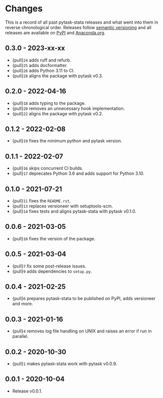 # Changes

This is a record of all past pytask-stata releases and what went into them in reverse
chronological order. Releases follow [semantic versioning](https://semver.org/) and all
releases are available on [PyPI](https://pypi.org/project/pytask-stata) and
[Anaconda.org](https://anaconda.org/conda-forge/pytask-stata).

## 0.3.0 - 2023-xx-xx

- {pull}`24` adds ruff and refurb.
- {pull}`25` adds docformatter.
- {pull}`26` adds Python 3.11 to CI.
- {pull}`28` aligns the package with pytask v0.3.

## 0.2.0 - 2022-04-16

- {pull}`18` adds typing to the package.
- {pull}`20` removes an unnecessary hook implementation.
- {pull}`22` aligns the package with pytask v0.2.

## 0.1.2 - 2022-02-08

- {pull}`19` fixes the minimum python and pytask version.

## 0.1.1 - 2022-02-07

- {pull}`16` skips concurrent CI builds.
- {pull}`17` deprecates Python 3.6 and adds support for Python 3.10.

## 0.1.0 - 2021-07-21

- {pull}`11` fixes the `README.rst`.
- {pull}`13` replaces versioneer with setuptools-scm.
- {pull}`14` fixes tests and aligns pytask-stata with pytask v0.1.0.

## 0.0.6 - 2021-03-05

- {pull}`10` fixes the version of the package.

## 0.0.5 - 2021-03-04

- {pull}`7` fix some post-release issues.
- {pull}`9` adds dependencies to `setup.py`.

## 0.0.4 - 2021-02-25

- {pull}`6` prepares pytask-stata to be published on PyPI, adds versioneer and more.

## 0.0.3 - 2021-01-16

- {pull}`4` removes log file handling on UNIX and raises an error if run in parallel.

## 0.0.2 - 2020-10-30

- {pull}`1` makes pytask-stata work with pytask v0.0.9.

## 0.0.1 - 2020-10-04

- Release v0.0.1.

